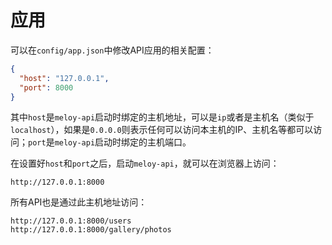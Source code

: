 # 应用

可以在`config/app.json`中修改API应用的相关配置：

```json
{
  "host": "127.0.0.1",
  "port": 8000
}
```

其中`host`是`meloy-api`启动时绑定的主机地址，可以是`ip`或者是主机名（类似于`localhost`），如果是`0.0.0.0`则表示任何可以访问本主机的IP、主机名等都可以访问；`port`是`meloy-api`启动时绑定的主机端口。

在设置好`host`和`port`之后，启动`meloy-api`，就可以在浏览器上访问：

```
http://127.0.0.1:8000
```

所有API也是通过此主机地址访问：

```
http://127.0.0.1:8000/users
http://127.0.0.1:8000/gallery/photos
```



